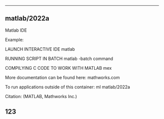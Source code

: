 
----------------------------------
## matlab/2022a ##
Matlab IDE

Example:

LAUNCH INTERACTIVE IDE
matlab

RUNNING SCRIPT IN BATCH
matlab -batch command

COMPILYING C CODE TO WORK WITH MATLAB
mex

More documentation can be found here: 
mathworks.com

To run applications outside of this container: ml matlab/2022a

Citation:
(MATLAB, Mathworks Inc.)

123
----------------------------------
